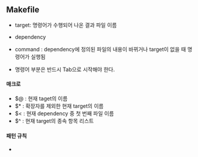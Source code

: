 ## Makefile
* target: 명령어가 수행되어 나온 결과 파일 이름
* dependency
* command : dependency에 정의된 파일의 내용이 바뀌거나 target이 없을 때 명령어가 실행됨

* 명령어 부분은 반드시 Tab으로 시작해야 한다.
#### 매크로
* $@ : 현재 taget의 이름
* $* : 확장자를 제외한 현재 target의 이름
* $< : 현재 dependency 중 첫 번째 파일 이름
* $^ : 현재 target의 종속 항목 리스트

#### 패턴 규칙
* 
